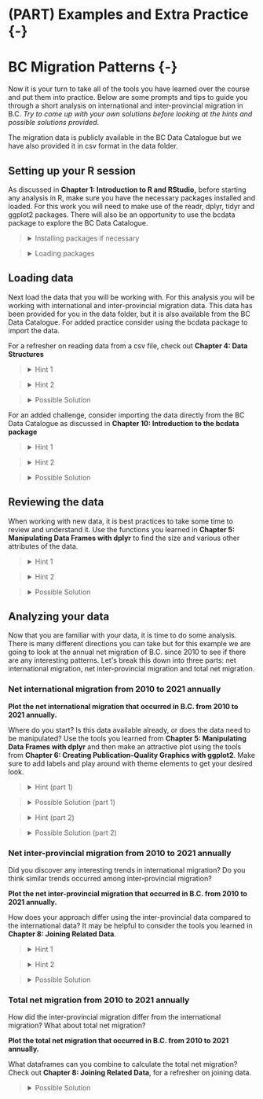 



# (PART) Examples and Extra Practice {-}

# BC Migration Patterns {-}

Now it is your turn to take all of the tools you have learned over the course and put them into practice.
Below are some prompts and tips to guide you through a short analysis on international and inter-provincial migration in B.C.
*Try to come up with your own solutions before looking at the hints and possible solutions provided*.

The migration data is publicly available in the BC Data Catalogue but we have also provided it in csv format in the data folder.

## Setting up your R session

As discussed in **Chapter 1: Introduction to R and RStudio,** before starting any analysis in R, make sure you have the necessary packages installed and loaded.
For this work you will need to make use of the readr, dplyr, tidyr and ggplot2 packages.
There will also be an opportunity to use the bcdata package to explore the BC Data Catalogue.

> <details>
> <summary>
> Installing packages if necessary
> </summary>
> 
> ```r
> install.packages("readr")
> install.packages("dplyr")
> install.packages("tidyr")
> install.packages("ggplot2")
> install.packages("bcdata")
> ```
> </details>

> <details>
> <summary>
> Loading packages
> </summary>
> 
> ```r
> library(readr)
> library(dplyr)
> library(tidyr)
> library(ggplot2)
> library(bcdata)
> ```
> </details>

## Loading data

Next load the data that you will be working with.
For this analysis you will be working with international and inter-provincial migration data.
This data has been provided for you in the data folder, but it is also available from the BC Data Catalogue.
For added practice consider using the bcdata package to import the data.

For a refresher on reading data from a csv file, check out **Chapter 4: Data Structures**

> <details>
> <summary>
> Hint 1
> </summary>
> Use the read_csv function
> </details>

> <details>
> <summary>
> Hint 2
> </summary>
> Review the help pages if needed
> 
> ```r
> ?read_csv
> ```
> </details>

> <details>
> <summary>
> Possible Solution
> </summary>
> 
> ```r
> international <- read_csv(file = "data/international_migration.csv")
> interprovincial <- read_csv(file = "data/interprovincial_migration.csv")
> ```
> </details>

For an added challenge, consider importing the data directly from the BC Data Catalogue as discussed in **Chapter 10: Introduction to the bcdata package**

> <details>
> <summary>
> Hint 1
> </summary>
> Use the bcdc_search function to search the data catalogue for records relating to migration
> 
> ```r
> bcdc_search("migration")
> ```
> </details>

> <details>
> <summary>
> Hint 2
> </summary>
> The first title from the resulting search Inter-provincial and International migration (csv) sounds correct.
> Use the record ID to find the IDs for the desired data sets (or resources).
> 
> ```r
> migration_resources <- bcdc_tidy_resources('56610cfc-02ba-41a7-92ef-d9609ef507f1')
> migration_resources %>% select(name, id)
> ```
> 
> ```
> # A tibble: 6 × 2
>   name                                  id                                  
>   <chr>                                 <chr>                               
> 1 interprovincial_migration             95579825-bfa2-4cab-90fa-196e0ecc8626
> 2 international_migration               c99d63f6-5ec4-4ac0-9c07-c0352f2f1928
> 3 international_migration_annual        a8c186bb-857c-4138-8605-103c05411563
> 4 interprovincial_migration_annual      f6171cc3-3845-40dd-9855-d87e8f524064
> 5 interprovincial_migration_census_year 827c7f61-39bc-403f-8cf0-51fca5daef32
> 6 international_migration_census_year   773cc273-4456-4441-b040-ab0d03c7d5e9
> ```
> </details>

> <details>
> <summary>
> Possible Solution
> </summary>
> Import the first two resources, interprovincial_migration and international_migration.
> 
> ```r
> international <- bcdc_get_data(record = "56610cfc-02ba-41a7-92ef-d9609ef507f1",
>                          resource = "c99d63f6-5ec4-4ac0-9c07-c0352f2f1928")
>                          
> interprovincial <- bcdc_get_data(record = "56610cfc-02ba-41a7-92ef-d9609ef507f1",
>                      resource = "95579825-bfa2-4cab-90fa-196e0ecc8626")
> ```
> </details>

## Reviewing the data

When working with new data, it is best practices to take some time to review and understand it.
Use the functions you learned in **Chapter 5: Manipulating Data Frames with dplyr** to find the size and various other attributes of the data.

> <details>
> <summary>
> Hint 1
> </summary>
> -   What are the columns in the international migration data, how are they related?
> -   What are the columns in the inter-provincial migration data, how are they related?
> -   How does the structure of the inter-provincial data differ from the international data?
> -   What is the frequency of the data (Annual, Quarterly, Monthly, etc.)?
> -   Is there anything else worth noting?
> </details>

> <details>
> <summary>
> Hint 2
> </summary>
> Consider using some of the following functions: `summary()`, `str()`, `dim()`, `nrow()`, `names()`, `head()`
> </details>

> <details>
> <summary>
> Possible Solution
> </summary>
> **International migration data:**
>
> -   The international migration data has 204 rows and 8 columns.
> -   The data is recorded quarterly from 1971 to 2022.
> -   The column names are Year, Quarter, Immigrants, Emigrants, Net_non_permanent_residents, Net_temporary_emigrants, Returning_emigrants, Net_migration.
> -   The column Net_migration can be calculated from the other columns as: `Net_migration = Immigrants - Emigrants + Net_non_permanent_residents - Net_temporary_emigrants + Returning_emigrants`
> -   This dataframe only contains values for B.C.
>
>
> **Inter-provincial migration data:**
>
> -   The inter-provincial migration data has 2,572 rows and 17 observations.
> -   The data is also recorded quarterly from 1971 to 2022.
> -   The column names are Year, Quarter, Origin, Acronyms of the 10 provinces and 3 territories, Total.
> -   This data is set up in a crosstab structure where, for example, a value in a row with Origin = "B.C." in the column "N.L." represents the number of people that migrated from B.C. to N.L. in that year and quarter.
> -   The Total column is equal to the sum of all of the provincial/territorial columns and represents the total number of people that migrated "OUT" of the province/territory listed in the Origin column for that year and quarter.
> -   This dataframe contains all of the inter-provincial migration across Canada.
> </details>

## Analyzing your data

Now that you are familiar with your data, it is time to do some analysis.
There is many different directions you can take but for this example we are going to look at the annual net migration of B.C.
since 2010 to see if there are any interesting patterns.
Let's break this down into three parts: net international migration, net inter-provincial migration and total net migration.

### Net international migration from 2010 to 2021 annually

**Plot the net international migration that occurred in B.C. from 2010 to 2021 annually.**

Where do you start?
Is this data available already, or does the data need to be manipulated?
Use the tools you learned from **Chapter 5: Manipulating Data Frames with dplyr** and then make an attractive plot using the tools from **Chapter 6: Creating Publication-Quality Graphics with ggplot2**.
Make sure to add labels and play around with theme elements to get your desired look.

> <details>
> <summary>
> Hint (part 1)
> </summary>
> You will need to manipulate the data before plotting.
> Consider the which years are to be plotted and the frequency.
> Consider what column/columns contain the most relevant data.
> </details>

> <details>
> <summary>
> Possible Solution (part 1)
> </summary>
> Filter the data for the correct years to be included (greater than or equal to 2010 but less than 2022).
> To get the annual amount, group by year and sum Net_migration.
>
> 
> ```r
> plot_data_net_international <- international %>%
>   filter(Year >= 2010, Year < 2022) %>%
>   group_by(Year) %>%
>   summarize(Net_international = sum(Net_migration))
> ```
> </details>

> <details>
> <summary>
> Hint (part 2)
> </summary>
> Start with a basic plot.
> What is the mapping?
> What geom would work best?
> 
> ```r
> ggplot(data = plot_data_net_international, mapping = aes(x = ??, y = ??)) +
> geom_??
> ```
> </details>

> <details>
> <summary>
> Possible Solution (part 2)
> </summary>
> Here is a possible plot.
> Try to make your plot even more polished/customized.
> 
> ```r
> ggplot(plot_data_net_international, aes(x = Year, y = Net_international)) +
>   geom_line() +
>   geom_point(color = "blue") +
>   labs(title = "Net international migration in B.C.",
>        subtitle = "Annually from 2010 to 2021",
>        y = "") +
>   theme_light() +
>   theme()
> ```
> 
> <img src="fig/rmd-14-unnamed-chunk-11-1.png" width="576" style="display: block; margin: auto;" />
> </details>

### Net inter-provincial migration from 2010 to 2021 annually

Did you discover any interesting trends in international migration?
Do you think similar trends occurred among inter-provincial migration?

**Plot the net inter-provincial migration that occurred in B.C. from 2010 to 2021 annually.**

How does your approach differ using the inter-provincial data compared to the international data?
It may be helpful to consider the tools you learned in **Chapter 8: Joining Related Data**.

> <details>
> <summary>
> Hint 1
> </summary>
> Net inter-provincial migration is not provided in the inter-provincial data so you will need to calculate it.
> Consider how you would manipulate the data to get the total "IN" migration to B.C., then consider how you would get the total "OUT" migration from B.C.
> </details>

> <details>
> <summary>
> Hint 2
> </summary>
> The column B.C. in the data represents all of the migration "IN" to B.C.
> The Total column represents the total amount of "OUT" for the province/territory listed in the Origin column.
> </details>

> <details>
> <summary>
> Possible Solution
> </summary>
> Calculate the annual "IN" migration with the following:
> 
> ```r
> in_prov <- interprovincial %>%
>   filter(Year >= 2010, Year < 2022) %>%
>   group_by(Year) %>%
>   summarize(In_provincial = sum(B.C.))
> ```
> Calculate the annual "OUT" migration with the following:
> 
> ```r
> out_prov <- interprovincial %>%
>   filter(Year >= 2010, Year < 2022) %>%
>   filter(Origin == "B.C.") %>%
>   group_by(Year)  %>%
>   summarize(Out_provincial = sum(Total))
> ```
> Join the two dataframes to calculate the "NET" migration.
> 
> ```r
> plot_data_net_interprovincial <- in_prov %>%
>   left_join(out_prov, by = c("Year")) %>%
>   mutate(Net_provincial = In_provincial - Out_provincial)
> ```
> Create a plot.
> 
> ```r
> ggplot(plot_data_net_interprovincial, aes(x = Year, y = Net_provincial)) +
>   geom_line() +
>   geom_point(color = "blue") +
>   labs(title = "Net interprovincial migration in B.C.",
>        subtitle = "Annually from 2010 to 2021",
>        y = "") +
>   theme_light() +
>   theme()
> ```
> 
> <img src="fig/rmd-14-unnamed-chunk-15-1.png" width="576" style="display: block; margin: auto;" />
> </details>

### Total net migration from 2010 to 2021 annually

How did the inter-provincial migration differ from the international migration?
What about total net migration?

**Plot the total net migration that occurred in B.C. from 2010 to 2021 annually.**

What dataframes can you combine to calculate the total net migration?
Check out **Chapter 8: Joining Related Data**, for a refresher on joining data.

> <details>
> <summary>
> Possible Solution
> </summary>
> Combine the two plot_data dataframes that you created in the previous steps.
> Join by year.
> Then, calculate the total net migration by summing the international and inter-provincial.
> 
> ```r
> plot_data_total_net_migration <- plot_data_net_international %>%
>   left_join(plot_data_net_interprovincial, by = c("Year")) %>%
>   mutate(Net_migration = Net_international + Net_provincial)
> ```
> Create a plot.
> 
> ```r
>  ggplot(plot_data_total_net_migration, aes(x = Year, y = Net_migration)) +
>    geom_line() +
>    geom_point(color = "blue") +
>    labs(title = "Total net migration in B.C.",
>         subtitle = "Annually from 2010 to 2021",
>         y = "") +
>    theme_light() +
>    theme()
> ```
> 
> <img src="fig/rmd-14-unnamed-chunk-17-1.png" width="576" style="display: block; margin: auto;" />
> </details>

<!-- ** stop here ** -->

<!-- Below contains some additional examples but is incomplete and un-formatted. -->

<!-- On average, does provincial/international migration vary depending on the time of year. -->

<!-- Is there a quarter that has more international migration, more provincial migration, more out/in, etc.  -->

<!-- Note: international IN = Immigrants + Net non-permanent Residents + Returning emigrants -->

<!--       international OUT = Emigrants + Net temporary emigrants -->

<!-- ```{r} -->

<!--  mig2 <- mig %>%  -->

<!--   mutate(in_inter = Immigrants + Net_non_permanent_residents + Returning_emigrants, -->

<!--          out_inter = Emigrants + Net_temporary_emigrants) -->

<!-- mig2 %>% -->

<!--   group_by(Quarter) %>% -->

<!--   summarize(avg_out_prov = mean(out_prov), -->

<!--             avg_out_inter = mean(out_inter), -->

<!--             avg_in_prov = mean(in_prov), -->

<!--             avg_in_inter = mean(in_inter), -->

<!--             avg_net_mig = mean(total_net)) -->

<!-- ## Q2, Q3 (Apr-Sep) more people coming and going -->

<!-- ## Q1, Q4 (Oct-March) lower time for migration in the year -->

<!-- ## Does not differ much whether provincial, international, in or out -->

<!-- ``` -->

<!-- plot over the years to see if the trends align with the averages; make separate charts for in/out, prov/international -->

<!-- ```{r} -->

<!-- ## have to prep data for ploting -->

<!-- plot_data_1 <- mig2 %>% -->

<!--   select(Year, Quarter, out_prov, out_inter, in_prov, in_inter, total_net) %>% -->

<!--   pivot_longer(-c(Year, Quarter), names_to = "mig_type", values_to = "values") %>% -->

<!--   mutate(Quarter = factor(Quarter, levels = c(1, 2 ,3, 4))) -->

<!-- ggplot(data = plot_data_1, mapping = aes(x = Year, y = values)) + -->

<!--   geom_line(aes(color = Quarter)) +  -->

<!--   facet_wrap(facets = vars(mig_type)) -->

<!-- ``` -->

<!-- plot data from last 5 years -->

<!-- ```{r} -->

<!-- ggplot(data = plot_data_1 %>% filter(Year >= 2018), mapping = aes(x = Year, y = values)) + -->

<!--   geom_line(aes(color = Quarter)) +  -->

<!--   facet_wrap(facets = vars(mig_type)) -->

<!-- ## due to timing of pandemic, Q2/Q3 which normally have the most migration, had the least international in migration in 2020 -->

<!-- ## so far in 2022, there has been a big recovery in international in - surpassing pre-pandemic numbers, similar increases seen in prov mig (in & out) -->

<!-- ``` -->

<!-- what regions most impacted by pandemic with regards to prov migration -->

<!-- (Atlantic Provinces = N.L., P.E.I., N.S., N.B.; -->

<!--  Central Canada = Que., Ont.; -->

<!--  Prairie Provinces = Man., Sask., Alta.; -->

<!--  West Coast = B.C.; -->

<!--  Northern Territories = Y.T., N.W.T., Nvt.) -->

<!-- ```{r, interprov-all} -->

<!-- ## find the net provincial migration for all provinces -->

<!-- net_prov <- interprov %>% -->

<!--   rename(Out = Total) %>% -->

<!--   pivot_longer(-c(Year, Quarter, Origin, Out), names_to = "Destination", values_to = "n") %>% -->

<!--   group_by(Year, Quarter, Destination) %>% -->

<!--   mutate("In" = sum(n)) %>% -->

<!--   filter(Origin == Destination) %>% -->

<!--   mutate(Net = In - Out) %>% -->

<!--   ## note province and destination are now equal, only need to retain one,  -->

<!--   ## remember to ungroup -->

<!--   ungroup() %>% -->

<!--   select(Year, Quarter, Province = Origin, Out, In, Net) -->

<!-- net_regions <- net_prov %>% -->

<!--   mutate(Region = case_when(Province %in% c("N.L.", "P.E.I.", "N.S.", "N.B.") ~ "Atlantic Provinces", -->

<!--                             Province %in% c("Que.", "Ont.") ~ "Central Canada", -->

<!--                             Province %in% c("Man.", "Sask.", "Alta.") ~ "Prairie Provinces", -->

<!--                             Province == "B.C." ~ "West Coast", -->

<!--                             Province %in% c("Y.T.", "N.W.T.", "Nvt.") ~ "Northern Territories")) %>% -->

<!--   group_by(Year, Quarter, Region) %>% -->

<!--   summarize(In = sum(In), -->

<!--             Out = sum(Out), -->

<!--             Net = sum(Net)) -->

<!-- net_reg_annual <- net_regions %>% -->

<!--   group_by(Year, Region) %>% -->

<!--   summarize(In = sum(In), -->

<!--             Out = sum(Out), -->

<!--             Net = sum(Net)) -->

<!-- ``` -->

<!-- plot -->

<!-- ```{r} -->

<!-- ## filter 2010-2021 -->

<!-- ggplot(net_reg_annual %>% filter(Year >= 2010, Year < 2022), aes(x = Year, y = Net)) + -->

<!--   geom_line(aes(color = Region)) + -->

<!--   geom_point() -->

<!-- ## Atlantic provinces/BC saw a increases in net mig 2020=2021 -->

<!-- ## Central Canada saw a big decrease in net mig 2020-2021 -->

<!-- ``` -->

<!-- What regions were BC-ians coming, going to, did the main origin, destination change over the pandemic? -->

<!-- ```{r} -->

<!-- ## -->

<!-- main_orig <- interprov %>% -->

<!--   filter(Year >= 2012) %>% -->

<!--   select(Year, Quarter, Origin, B.C.) %>% -->

<!--   group_by(Year, Origin) %>% -->

<!--   summarize(values = sum(B.C.)) %>% -->

<!--   mutate(max = max(values)) %>% -->

<!--   filter(values == max) -->

<!-- #Main destination province over last 10 years -->

<!-- main_dest <- interprov %>% -->

<!--   filter(Origin == "B.C.", Year >= 2012) %>% -->

<!--   group_by(Year, Origin) %>% -->

<!--   summarize_all(sum) %>% -->

<!--   pivot_longer(-c(Year, Quarter, Origin, Total), names_to = "province", values_to = "values") %>% -->

<!--   mutate(max = max(values)) %>% -->

<!--   filter(values == max) -->

<!-- ## least origin, least destination -->

<!-- ``` -->
